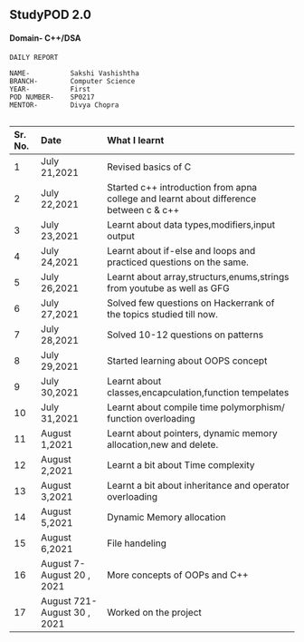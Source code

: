 ## StudyPOD 2.0

#### Domain- C++/DSA
    DAILY REPORT

```http
NAME-          Sakshi Vashishtha
BRANCH-        Computer Science
YEAR-          First
POD NUMBER-    SP0217
MENTOR-        Divya Chopra
  
```

| Sr. No.   | Date     | What I learnt                |
| :----     | :------- | :------------------------- |
| 1         |July 21,2021 | Revised basics of C  |
| 2         |July 22,2021 | Started c++ introduction from apna college and learnt about difference between c & c++  |
| 3         |July 23,2021 | Learnt about data types,modifiers,input output  |
| 4         |July 24,2021 | Learnt about if-else and loops and practiced questions on the same. |
| 5         |July 26,2021 | Learnt about array,structurs,enums,strings from youtube as well as GFG|
| 6         |July 27,2021 | Solved few questions on Hackerrank of the topics studied till now. |
| 7         |July 28,2021 | Solved 10-12 questions on patterns |
| 8         |July 29,2021 | Started learning about OOPS concept  |
| 9         |July 30,2021 |Learnt about classes,encapculation,function tempelates  |
| 10        |July 31,2021 |Learnt about compile time polymorphism/ function overloading |
| 11        |August 1,2021 | Learnt about pointers, dynamic memory allocation,new and delete.  |
| 12        |August 2,2021 | Learnt a bit about Time complexity  |
| 13        |August 3,2021 | Learnt a bit about inheritance and operator overloading   |
|14         | August 5,2021| Dynamic Memory allocation |
|15         | August 6,2021 | File handeling|
|16         | August 7-August 20 , 2021 | More concepts of OOPs and C++|
|17        | August 721-August 30 , 2021 |Worked on the project|

